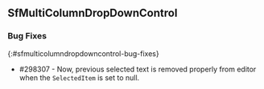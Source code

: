 ## SfMultiColumnDropDownControl

### Bug Fixes
{:#sfmulticolumndropdowncontrol-bug-fixes}

* \#298307 - Now, previous selected text is removed properly from editor when the `SelectedItem` is set to null.